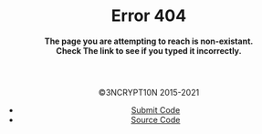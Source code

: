 <html>
	<head>
		<noscript><link rel="stylesheet" href="assets/css/noscript.css" /></noscript>
        <meta name="viewport" content="width=device-width, initial-scale=1.0">
		<link rel="canonical" href="https://encrypthax.com/"/>
		<link rel="stylesheet" href="assets/css/main.css" />
		<meta name="thumbnail" content="images/logo.png" />
		<link rel="icon" href="images/logo.png">
		<title>3NCRYPT10N</title>
		<meta charset="utf-8"/>
	</head>
		<!-- Wrapper -->
			<div id="wrapper">
				<!-- Header -->
					<header id="header">
						<div class="content">
							<div class="inner">
								<h1><b>Error 404</b></h1>
								<p><b>The page you are attempting to reach is non-existant.</br>
								Check The link to see if you typed it incorrectly.</b></p>
							</div>
						</div>
					</header>
				<!-- Footer -->
					<footer id="footer">
					<center>
						<p class="major" class="copyright">©3NCRYPT10N 2015-2021</p>
						<ul class="icons">
						<li><a title="Submit Code" target="blank_" href="https://forms.gle/zzvxdcihYDFgnxL27" class="icon brands fa-google"><span class="label">Submit Code</span></a></li>
						<li><a title="Source Code" target="blank_" href="https://github.com/GavTheDev/gavthedev.github.io/" class="icon brands fa-github"><span class="label">Source Code</span></a></li>
						</ul>
					</center>
					</footer>
			</div>
		<!-- BG -->
			<div id="bg"></div>
</html>
